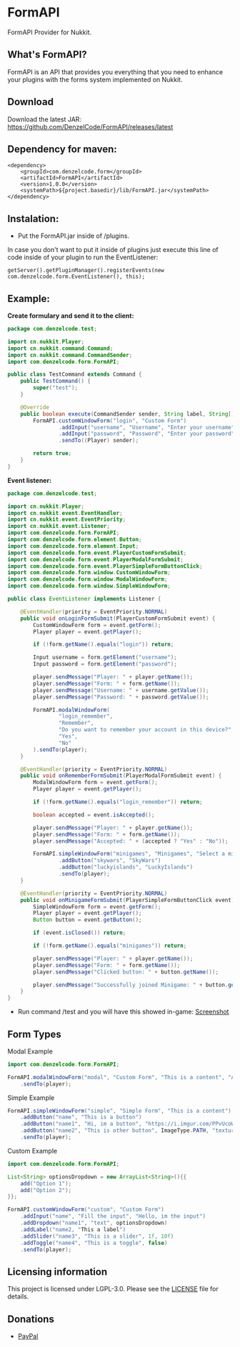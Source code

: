 # FormAPI
FormAPI Provider for Nukkit.

## What's FormAPI?
FormAPI is an API that provides you everything that you need to enhance your plugins with the forms system implemented on Nukkit.


## Download
Download the latest JAR: https://github.com/DenzelCode/FormAPI/releases/latest

## Dependency for maven:
```
<dependency>
    <groupId>com.denzelcode.form</groupId>
    <artifactId>FormAPI</artifactId>
    <version>1.0.0</version>
    <systemPath>${project.basedir}/lib/FormAPI.jar</systemPath>
</dependency>
```

## Instalation:
- Put the FormAPI.jar inside of /plugins. 

In case you don't want to put it inside of plugins just execute this line of code inside of your plugin to run the EventListener:
```
getServer().getPluginManager().registerEvents(new com.denzelcode.form.EventListener(), this);
```

## Example:
**Create formulary and send it to the client:**
```java
package com.denzelcode.test;

import cn.nukkit.Player;
import cn.nukkit.command.Command;
import cn.nukkit.command.CommandSender;
import com.denzelcode.form.FormAPI;

public class TestCommand extends Command {
    public TestCommand() {
        super("test");
    }

    @Override
    public boolean execute(CommandSender sender, String label, String[] args) {
        FormAPI.customWindowForm("login", "Custom Form")
                .addInput("username", "Username", "Enter your username")
                .addInput("password", "Password", "Enter your password")
                .sendTo((Player) sender);

        return true;
    }
}

```
**Event listener:**
```java
package com.denzelcode.test;

import cn.nukkit.Player;
import cn.nukkit.event.EventHandler;
import cn.nukkit.event.EventPriority;
import cn.nukkit.event.Listener;
import com.denzelcode.form.FormAPI;
import com.denzelcode.form.element.Button;
import com.denzelcode.form.element.Input;
import com.denzelcode.form.event.PlayerCustomFormSubmit;
import com.denzelcode.form.event.PlayerModalFormSubmit;
import com.denzelcode.form.event.PlayerSimpleFormButtonClick;
import com.denzelcode.form.window.CustomWindowForm;
import com.denzelcode.form.window.ModalWindowForm;
import com.denzelcode.form.window.SimpleWindowForm;

public class EventListener implements Listener {

    @EventHandler(priority = EventPriority.NORMAL)
    public void onLoginFormSubmit(PlayerCustomFormSubmit event) {
        CustomWindowForm form = event.getForm();
        Player player = event.getPlayer();

        if (!form.getName().equals("login")) return;

        Input username = form.getElement("username");
        Input password = form.getElement("password");

        player.sendMessage("Player: " + player.getName());
        player.sendMessage("Form: " + form.getName());
        player.sendMessage("Username: " + username.getValue());
        player.sendMessage("Password: " + password.getValue());

        FormAPI.modalWindowForm(
                "login_remember",
                "Remember",
                "Do you want to remember your account in this device?",
                "Yes",
                "No"
        ).sendTo(player);
    }

    @EventHandler(priority = EventPriority.NORMAL)
    public void onRememberFormSubmit(PlayerModalFormSubmit event) {
        ModalWindowForm form = event.getForm();
        Player player = event.getPlayer();

        if (!form.getName().equals("login_remember")) return;

        boolean accepted = event.isAccepted();

        player.sendMessage("Player: " + player.getName());
        player.sendMessage("Form: " + form.getName());
        player.sendMessage("Accepted: " + (accepted ? "Yes" : "No"));

        FormAPI.simpleWindowForm("minigames", "Minigames", "Select a minigame which you want to play!")
                .addButton("skywars", "SkyWars")
                .addButton("luckyislands", "LuckyIslands")
                .sendTo(player);
    }

    @EventHandler(priority = EventPriority.NORMAL)
    public void onMinigameFormSubmit(PlayerSimpleFormButtonClick event) {
        SimpleWindowForm form = event.getForm();
        Player player = event.getPlayer();
        Button button = event.getButton();

        if (event.isClosed()) return;

        if (!form.getName().equals("minigames")) return;

        player.sendMessage("Player: " + player.getName());
        player.sendMessage("Form: " + form.getName());
        player.sendMessage("Clicked button: " + button.getName());

        player.sendMessage("Successfully joined Minigame: " + button.getText() + "!");
    }
}

```

- Run command /test and you will have this showed in-game:
[Screenshot](https://imgur.com/a/lFqzhYq)

## Form Types
Modal Example
```java
import com.denzelcode.form.FormAPI;

FormAPI.modalWindowForm("modal", "Custom Form", "This is a content", "Accept", "Decline")
    .sendTo(player);
```
Simple Example
```java
FormAPI.simpleWindowForm("simple", "Simple Form", "This is a content")
    .addButton("name", "This is a button")
    .addButton("name1", "Hi, im a button", "https://i.imgur.com/PPvUcoW.png")//ImageType is default URL in this case
    .addButton("name2", "This is other button", ImageType.PATH, "textures/ui/feedIcon.png")
    .sendTo(player);
```
Custom Example
```java
import com.denzelcode.form.FormAPI;

List<String> optionsDropdown = new ArrayList<String>(){{
    add("Option 1");
    add("Option 2");
}};

FormAPI.customWindowForm("custom", "Custom Form")
    .addInput("name", "Fill the input", "Hello, im the input")
    .addDropdown("name1", "text", optionsDropdown)
    .addLabel("name2, "This a label")
    .addSlider("name3", "This is a slider", 1f, 10f)
    .addToggle("name4", "This is a toggle", false)
    .sendTo(player);
```

## Licensing information
This project is licensed under LGPL-3.0. Please see the [LICENSE](/LICENSE) file for details.

## Donations
* [PayPal](https://paypal.me/DenzelGiraldo)
